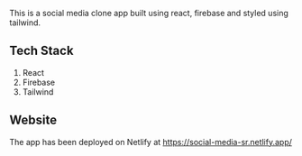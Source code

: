 This is a social media clone app built using react, firebase and styled using tailwind.

## Tech Stack

1. React
2. Firebase
3. Tailwind

## Website

The app has been deployed on Netlify at https://social-media-sr.netlify.app/

